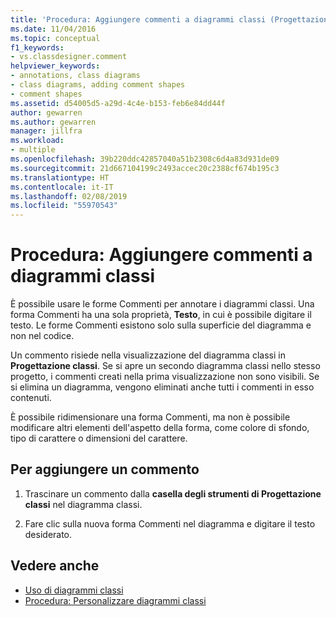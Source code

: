 ```yaml
---
title: 'Procedura: Aggiungere commenti a diagrammi classi (Progettazione classi)'
ms.date: 11/04/2016
ms.topic: conceptual
f1_keywords:
- vs.classdesigner.comment
helpviewer_keywords:
- annotations, class diagrams
- class diagrams, adding comment shapes
- comment shapes
ms.assetid: d54005d5-a29d-4c4e-b153-feb6e84dd44f
author: gewarren
ms.author: gewarren
manager: jillfra
ms.workload:
- multiple
ms.openlocfilehash: 39b220ddc42857040a51b2308c6d4a83d931de09
ms.sourcegitcommit: 21d667104199c2493accec20c2388cf674b195c3
ms.translationtype: HT
ms.contentlocale: it-IT
ms.lasthandoff: 02/08/2019
ms.locfileid: "55970543"
---
```

# <a name="how-to-add-comments-to-class-diagrams"></a>Procedura: Aggiungere commenti a diagrammi classi

È possibile usare le forme Commenti per annotare i diagrammi classi. Una forma Commenti ha una sola proprietà, **Testo**, in cui è possibile digitare il testo. Le forme Commenti esistono solo sulla superficie del diagramma e non nel codice.

Un commento risiede nella visualizzazione del diagramma classi in **Progettazione classi**. Se si apre un secondo diagramma classi nello stesso progetto, i commenti creati nella prima visualizzazione non sono visibili. Se si elimina un diagramma, vengono eliminati anche tutti i commenti in esso contenuti.

È possibile ridimensionare una forma Commenti, ma non è possibile modificare altri elementi dell'aspetto della forma, come colore di sfondo, tipo di carattere o dimensioni del carattere.

## <a name="to-add-a-comment"></a>Per aggiungere un commento

1.  Trascinare un commento dalla **casella degli strumenti di Progettazione classi** nel diagramma classi.

2.  Fare clic sulla nuova forma Commenti nel diagramma e digitare il testo desiderato.

## <a name="see-also"></a>Vedere anche

- [Uso di diagrammi classi](designing-and-viewing-classes-and-types.md)
- [Procedura: Personalizzare diagrammi classi](how-to-customize-class-diagrams.md)
